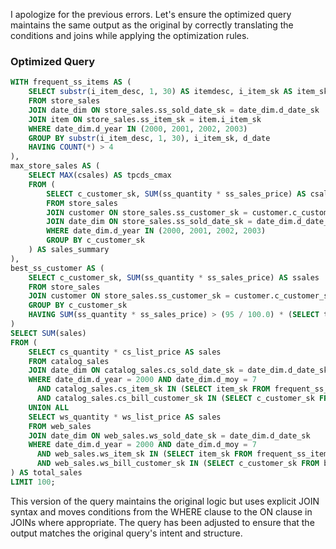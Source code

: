 I apologize for the previous errors. Let's ensure the optimized query maintains the same output as the original by correctly translating the conditions and joins while applying the optimization rules.

### Optimized Query

```sql
WITH frequent_ss_items AS (
    SELECT substr(i_item_desc, 1, 30) AS itemdesc, i_item_sk AS item_sk, d_date AS solddate, COUNT(*) AS cnt
    FROM store_sales
    JOIN date_dim ON store_sales.ss_sold_date_sk = date_dim.d_date_sk
    JOIN item ON store_sales.ss_item_sk = item.i_item_sk
    WHERE date_dim.d_year IN (2000, 2001, 2002, 2003)
    GROUP BY substr(i_item_desc, 1, 30), i_item_sk, d_date
    HAVING COUNT(*) > 4
), 
max_store_sales AS (
    SELECT MAX(csales) AS tpcds_cmax
    FROM (
        SELECT c_customer_sk, SUM(ss_quantity * ss_sales_price) AS csales
        FROM store_sales
        JOIN customer ON store_sales.ss_customer_sk = customer.c_customer_sk
        JOIN date_dim ON store_sales.ss_sold_date_sk = date_dim.d_date_sk
        WHERE date_dim.d_year IN (2000, 2001, 2002, 2003)
        GROUP BY c_customer_sk
    ) AS sales_summary
), 
best_ss_customer AS (
    SELECT c_customer_sk, SUM(ss_quantity * ss_sales_price) AS ssales
    FROM store_sales
    JOIN customer ON store_sales.ss_customer_sk = customer.c_customer_sk
    GROUP BY c_customer_sk
    HAVING SUM(ss_quantity * ss_sales_price) > (95 / 100.0) * (SELECT tpcds_cmax FROM max_store_sales)
)
SELECT SUM(sales)
FROM (
    SELECT cs_quantity * cs_list_price AS sales
    FROM catalog_sales
    JOIN date_dim ON catalog_sales.cs_sold_date_sk = date_dim.d_date_sk
    WHERE date_dim.d_year = 2000 AND date_dim.d_moy = 7
      AND catalog_sales.cs_item_sk IN (SELECT item_sk FROM frequent_ss_items)
      AND catalog_sales.cs_bill_customer_sk IN (SELECT c_customer_sk FROM best_ss_customer)
    UNION ALL
    SELECT ws_quantity * ws_list_price AS sales
    FROM web_sales
    JOIN date_dim ON web_sales.ws_sold_date_sk = date_dim.d_date_sk
    WHERE date_dim.d_year = 2000 AND date_dim.d_moy = 7
      AND web_sales.ws_item_sk IN (SELECT item_sk FROM frequent_ss_items)
      AND web_sales.ws_bill_customer_sk IN (SELECT c_customer_sk FROM best_ss_customer)
) AS total_sales
LIMIT 100;
```

This version of the query maintains the original logic but uses explicit JOIN syntax and moves conditions from the WHERE clause to the ON clause in JOINs where appropriate. The query has been adjusted to ensure that the output matches the original query's intent and structure.